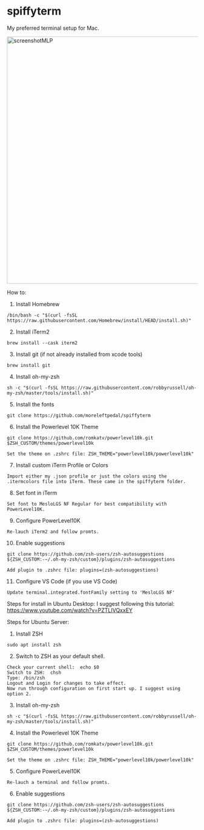 # spiffyterm
My preferred terminal setup for Mac.

<img width="651" alt="screenshotMLP" src="https://user-images.githubusercontent.com/107746699/180394193-4572985a-cb2e-426b-9cde-a8945e6d4462.png">

How to:
  1. Install Homebrew
  
    /bin/bash -c "$(curl -fsSL https://raw.githubusercontent.com/Homebrew/install/HEAD/install.sh)"
    
    
  2. Install iTerm2
  
    brew install --cask iterm2
    
  3. Install git (if not already installed from xcode tools)
  
    brew install git
    
    
  4. Install oh-my-zsh
  
    sh -c "$(curl -fsSL https://raw.githubusercontent.com/robbyrussell/oh-my-zsh/master/tools/install.sh)"
    
    
  5. Install the fonts
    
    git clone https://github.com/moreleftpedal/spiffyterm
    
    
  6. Install the Powerlevel 10K Theme
    
    git clone https://github.com/romkatv/powerlevel10k.git $ZSH_CUSTOM/themes/powerlevel10k
    
    Set the theme on .zshrc file: ZSH_THEME="powerlevel10k/powerlevel10k"
    
    
  7. Install custom iTerm Profile or Colors
    
    Import either my .json profile or just the colors using the .itermcolors file into iTerm. These came in the spiffyterm folder.  
    
    
  8. Set font in iTerm
    
    Set font to MesloLGS NF Regular for best compatibility with PowerLevel10K.  
    
    
  9. Configure PowerLevel10K
    
    Re-lauch iTerm2 and follow promts.  
    
    
  10. Enable suggestions
    
    git clone https://github.com/zsh-users/zsh-autosuggestions ${ZSH_CUSTOM:-~/.oh-my-zsh/custom}/plugins/zsh-autosuggestions
    
    Add plugin to .zshrc file: plugins=(zsh-autosuggestions)
    
    
  11. Configure VS Code (if you use VS Code)
    
    Update terminal.integrated.fontFamily setting to 'MesloLGS NF'
    
    
Steps for install in Ubuntu Desktop:  I suggest following this tutorial:  https://www.youtube.com/watch?v=PZTLIVQxxEY


Steps for Ubuntu Server:

  1. Install ZSH
  
    sudo apt install zsh
 
 
  2. Switch to ZSH as your default shell. 
  
    Check your current shell:  echo $0
    Switch to ZSH:  chsh 
    Type: /bin/zsh
    Logout and Login for changes to take effect.  
    Now run through configuration on first start up. I suggest using option 2.  
  
  
  3. Install oh-my-zsh
  
    sh -c "$(curl -fsSL https://raw.githubusercontent.com/robbyrussell/oh-my-zsh/master/tools/install.sh)"
  
  
  4. Install the Powerlevel 10K Theme
    
    git clone https://github.com/romkatv/powerlevel10k.git $ZSH_CUSTOM/themes/powerlevel10k
    
    Set the theme on .zshrc file: ZSH_THEME="powerlevel10k/powerlevel10k"
  
    
  5. Configure PowerLevel10K
    
    Re-lauch a terminal and follow promts.  
    
    
  6. Enable suggestions
    
    git clone https://github.com/zsh-users/zsh-autosuggestions ${ZSH_CUSTOM:-~/.oh-my-zsh/custom}/plugins/zsh-autosuggestions
    
    Add plugin to .zshrc file: plugins=(zsh-autosuggestions)
    

